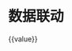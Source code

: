 # 数据联动

<div id="ex-build-01">
  <build ref="build" :data="data" :value="value" :choices="choices" :errors="errors" ></build>
  <div>{{value}}</div>
</div>
<script>
var ex_build_01 = new Vue({
  el: '#ex-build-01',
  data: function () {
    var self = this
    var data = [
      {
        name: 'basic',
        title: '基本信息',
        labelWidth: 150,
        staticSuffix: '_static',
        fields: [
          {name: 'select1', label: '选择1', type: 'select', required: true, options: {clearable: true,
              // choices: [
              //   {label:'选项一', value: 'A'},
              //   {label:'选项二', value: 'B'},
              // ] 
            },
            onChange: function (value, alldata) {
              self.$set(alldata, 'select2', value)
            }
          },
          {name: 'select2', label: '选择2', type: 'str', static: true},
          {name: 'select3', label: '选择3', type: 'select', required: true, multiple: true, options: {clearable: true,
              // choices: [
              //   {label:'选项一', value: 'A'},
              //   {label:'选项二', value: 'B'},
              // ] 
            }
          },
        ],
        layout: [
          ['select1', 'select2'],
          [{name: 'select3', colspan: 12}]
        ],
        boxOptions: {widthBorder: false, headerClass: 'primary'},
        buttons: {
          items: [
            [{label: '查看结果', type:'primary', onClick: function(target, data){
                console.log(target, data)
              }
            }],
          ],
        }
      },
    ]
    return {
            data:data,
            value: {
              select1: '',
              select2: ''
            },
            choices: {
              select1: [],
              select3: []
            },
            errors: {},
          }
  },
  methods: {
    save: function(error) {
      if (error) {
        this.$Message.error(error)
      } else {
        this.$Message.info('saved')
      }
    }
  },
  mounted: function () {
    var self = this
    setTimeout(function () {
      self.$set(self.value, 'select1', 'A')
      self.$set(self.value, 'select3', ['A', 'B'])
    }, 50)
    setTimeout(function () {
      var c = [
        {label:'选项一', value: 'A'},
        {label:'选项二', value: 'B'},
        {label:'选项三', value: 'C'}
      ]
      self.$set(self.choices, 'select1', c)
      self.$set(self.choices, 'select3', c)
    }, 1000)
  }
})
</script>
